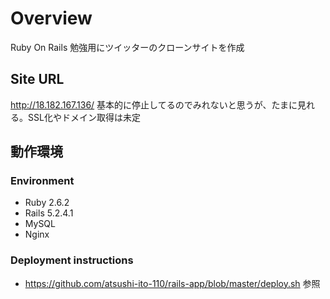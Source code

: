 # Overview
Ruby On Rails 勉強用にツイッターのクローンサイトを作成

## Site URL
http://18.182.167.136/
基本的に停止してるのでみれないと思うが、たまに見れる。SSL化やドメイン取得は未定

## 動作環境
### Environment
- Ruby 2.6.2
- Rails 5.2.4.1
- MySQL
- Nginx

### Deployment instructions
- https://github.com/atsushi-ito-110/rails-app/blob/master/deploy.sh 参照
